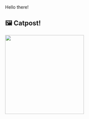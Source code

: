 Hello there!



## 🖼️ Catpost!

<sub>
    <img src="https://cdn2.thecatapi.com/images/2q4GcLgkf.jpg" height="256">
</sub>

